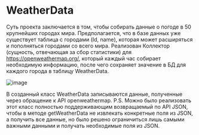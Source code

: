 # WeatherData

Суть проекта заключается в том, чтобы собирать данные о погоде в 50 крупнейших городах мира. 
Предполагается, что в базе данных уже существует таблица с городами (Id, name), которая может расширяться и пополняться городами со всего мира.
Реализован Коллектор (сущность, отвечающая за сбор статистики) для https://openweathermap.org/, который каждый час собирает необходимую информацию, после чего сохраняет значение в БД для каждого города в таблицу WeatherData.

![image](https://github.com/SamiyKlassniy/WeatherData/assets/102363346/f729f4bf-506d-463a-95c9-ec0845667ba3)

В созданный класс WeatherData записываются данные, полученные через обращение к API openweathermap.
P.S. Можно было реализовать этот класс полностью поддерживающим возвращаемый по API JSON, чтобы в методе getWeatherData не извлекать конкретные поля из JSON, а получить все данные, но было решено ограничиться лишь самыми важными данными и получать необходимые поля из JSON.
